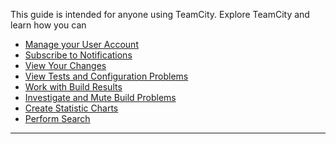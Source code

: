 [//]: # (title: User's Guide)
[//]: # (auxiliary-id: User's Guide)
This guide is intended for anyone using TeamCity. Explore TeamCity and learn how you can

* [Manage your User Account](managing-your-user-account.md)
* [Subscribe to Notifications](subscribing-to-notifications.md)
* [View Your Changes](viewing-your-changes.md)
* [View Tests and Configuration Problems](viewing-tests-and-configuration-problems.md)
* [Work with Build Results](working-with-build-results.md)
* [Investigate and Mute Build Problems](investigating-and-muting-build-problems.md)
* [Create Statistic Charts](statistic-charts.md)
* [Perform Search](search.md)

__ __